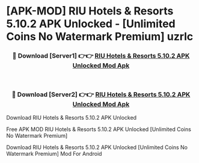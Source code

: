 # [APK-MOD] RIU Hotels & Resorts 5.10.2 APK Unlocked - [Unlimited Coins No Watermark Premium] uzrlc



<div align="center">
<h3>🔴 Download [Server1] 👉👉 <a href="https://momento.my/?title=RIU_Hotels_&_Resorts_5.10.2_APK_Unlocked">RIU Hotels & Resorts 5.10.2 APK Unlocked Mod Apk</a></h3><br>

<h3>🔴 Download [Server2] 👉👉 <a href="https://momento.my/?title=RIU_Hotels_&_Resorts_5.10.2_APK_Unlocked">RIU Hotels & Resorts 5.10.2 APK Unlocked Mod Apk</a></h3>
</div>



Download RIU Hotels & Resorts 5.10.2 APK Unlocked 

Free APK MOD RIU Hotels & Resorts 5.10.2 APK Unlocked [Unlimited Coins No Watermark Premium]

Download RIU Hotels & Resorts 5.10.2 APK Unlocked [Unlimited Coins No Watermark Premium] Mod For Android
